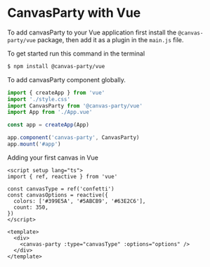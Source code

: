 # CanvasParty with Vue

To add canvasParty to your Vue application first install the `@canvas-party/vue` package, then
add it as a plugin in the `main.js` file.

To get started run this command in the terminal

```bash
$ npm install @canvas-party/vue
```

To add canvasParty component globally.

```js
import { createApp } from 'vue'
import './style.css'
import CanvasParty from '@canvas-party/vue'
import App from './App.vue'

const app = createApp(App)

app.component('canvas-party', CanvasParty)
app.mount('#app')
```

Adding your first canvas in Vue

```vue
<script setup lang="ts">
import { ref, reactive } from 'vue'

const canvasType = ref('confetti')
const canvasOptions = reactive({
  colors: ['#399E5A', '#5ABCB9', '#63E2C6'],
  count: 350,
})
</script>

<template>
  <div>
    <canvas-party :type="canvasType" :options="options" />
  </div>
</template>
```
